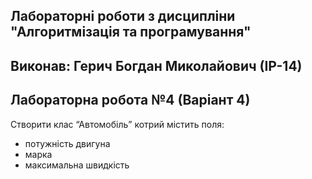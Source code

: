 ## Лабораторні роботи з дисципліни "Алгоритмізація та програмування"

## Виконав: Герич Богдан Миколайович (ІР-14)
## Лабораторна робота №4 (Варіант 4)
Створити клас “Автомобіль” котрий містить поля:
- потужність двигуна
- марка
- максимальна швидкість
